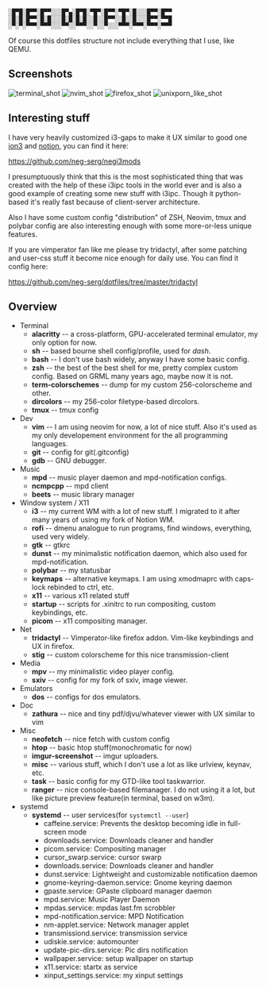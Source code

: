 ```

░█▀█░█▀▀░█▀▀░░░█▀▄░█▀█░▀█▀░█▀▀░▀█▀░█░░░█▀▀░█▀▀
░█░█░█▀▀░█░█░░░█░█░█░█░░█░░█▀▀░░█░░█░░░█▀▀░▀▀█
░▀░▀░▀▀▀░▀▀▀░░░▀▀░░▀▀▀░░▀░░▀░░░▀▀▀░▀▀▀░▀▀▀░▀▀▀

```

Of course this dotfiles structure not include everything that I use, like QEMU.

## Screenshots

![terminal_shot](https://i.imgur.com/O08SzU3.png)
![nvim_shot](https://i.imgur.com/Tqfu65R.png)
![firefox_shot](https://i.imgur.com/rgq2LcN.png)
![unixporn_like_shot](https://i.imgur.com/z1arTLh.png)

## Interesting stuff

I have very heavily customized i3-gaps to make it UX similar to good one
[ion3](https://tuomov.iki.fi/software/) and [notion](https://notionwm.net/),
you can find it here:

https://github.com/neg-serg/negi3mods

I presumptuously think that this is the most sophisticated thing that was
created with the help of these i3ipc tools in the world ever and is also
a good example of creating some new stuff with i3ipc. Though it python-based
it's really fast because of client-server architecture.

Also I have some custom config "distribution" of ZSH, Neovim, tmux and
polybar config are also interesting enough with some more-or-less unique
features.

If you are vimperator fan like me please try tridactyl, after some patching
and user-css stuff it become nice enough for daily use. You can find it
config here:

https://github.com/neg-serg/dotfiles/tree/master/tridactyl

## Overview

+ Terminal
    + **alacritty** -- a cross-platform, GPU-accelerated terminal emulator,
      my only option for now.
    + **sh** -- based bourne shell config/profile, used for *dash*.
    + **bash** -- I don't use bash widely, anyway I have some basic config.
    + **zsh** -- the best of the best shell for me, pretty complex custom
      config. Based on GRML many years ago, maybe now it is not.
    + **term-colorschemes** -- dump for my custom 256-colorscheme and other.
    + **dircolors** -- my 256-color filetype-based dircolors.
    + **tmux** -- tmux config
+ Dev
    + **vim** -- I am using neovim for now, a lot of nice stuff. Also it's
      used as my only developement environment for the all programming
      languages.
    + **git** -- config for git(.gitconfig)
    + **gdb** -- GNU debugger.
+ Music
    + **mpd** -- music player daemon and mpd-notification configs.
    + **ncmpcpp** -- mpd client
    + **beets** -- music library manager
+ Window system / X11
    + **i3** -- my current WM with a lot of new stuff. I migrated to it after
      many years of using my fork of Notion WM.
    + **rofi** -- dmenu analogue to run programs, find windows, everything,
      used very widely.
    + **gtk** -- gtkrc
    + **dunst** -- my minimalistic notification daemon, which also used for
      mpd-notification.
    + **polybar** -- my statusbar
    + **keymaps** -- alternative keymaps. I am using xmodmaprc with caps-lock
      rebinded to ctrl, etc.
    + **x11** -- various x11 related stuff
    + **startup** -- scripts for .xinitrc to run compositing, custom
      keybindings, etc.
    + **picom** -- x11 compositing manager.
+ Net
    + **tridactyl** -- Vimperator-like firefox addon. Vim-like keybindings
      and UX in firefox.
    + **stig** -- custom colorscheme for this nice transmission-client
+ Media
    + **mpv** -- my minimalistic video player config.
    + **sxiv** -- config for my fork of sxiv, image viewer.
+ Emulators
    + **dos** -- configs for dos emulators.
+ Doc
    + **zathura** -- nice and tiny pdf/djvu/whatever viewer with UX similar
      to vim
+ Misc
    + **neofetch** -- nice fetch with custom config
    + **htop** -- basic htop stuff(monochromatic for now)
    + **imgur-screenshot** -- imgur uploaders.
    + **misc** -- various stuff, which I don't use a lot as like urlview,
      keynav, etc.
    + **task** -- basic config for my GTD-like tool taskwarrior.
    + **ranger** -- nice console-based filemanager. I do not using it a lot,
      but like picture preview feature(in terminal, based on w3m).
+ systemd
    + **systemd** -- user services(for `systemctl --user`)
        + caffeine.service: Prevents the desktop becoming idle in full-screen mode
        + downloads.service: Downloads cleaner and handler
        + picom.service: Compositing manager
        + cursor_swarp.service: cursor swarp
        + downloads.service: Downloads cleaner and handler
        + dunst.service: Lightweight and customizable notification daemon
        + gnome-keyring-daemon.service: Gnome keyring daemon
        + gpaste.service: GPaste clipboard manager daemon
        + mpd.service: Music Player Daemon
        + mpdas.service: mpdas last.fm scrobbler
        + mpd-notification.service: MPD Notification
        + nm-applet.service: Network manager applet
        + transmissiond.service: transmission service
        + udiskie.service: automounter
        + update-pic-dirs.service: Pic dirs notification
        + wallpaper.service: setup wallpaper on startup
        + x11.service: startx as service
        + xinput_settings.service: my xinput settings
